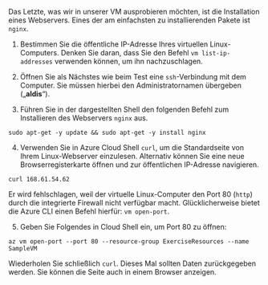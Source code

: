 Das Letzte, was wir in unserer VM ausprobieren möchten, ist die Installation eines Webservers. Eines der am einfachsten zu installierenden Pakete ist `nginx`.

1. Bestimmen Sie die öffentliche IP-Adresse Ihres virtuellen Linux-Computers. Denken Sie daran, dass Sie den Befehl `vm list-ip-addresses` verwenden können, um ihn nachzuschlagen.

2. Öffnen Sie als Nächstes wie beim Test eine `ssh`-Verbindung mit dem Computer. Sie müssen hierbei den Administratornamen übergeben („**aldis**“).

3. Führen Sie in der dargestellten Shell den folgenden Befehl zum Installieren des Webservers `nginx` aus.

```azurecli
sudo apt-get -y update && sudo apt-get -y install nginx
```

4. Verwenden Sie in Azure Cloud Shell `curl`, um die Standardseite von Ihrem Linux-Webserver einzulesen. Alternativ können Sie eine neue Browserregisterkarte öffnen und zur öffentlichen IP-Adresse navigieren.

```azurecli
curl 168.61.54.62
```

Er wird fehlschlagen, weil der virtuelle Linux-Computer den Port 80 (`http`) durch die integrierte Firewall nicht verfügbar macht. Glücklicherweise bietet die Azure CLI einen Befehl hierfür: `vm open-port`. 

5. Geben Sie Folgendes in Cloud Shell ein, um Port 80 zu öffnen:

```
az vm open-port --port 80 --resource-group ExerciseResources --name SampleVM
```

Wiederholen Sie schließlich `curl`. Dieses Mal sollten Daten zurückgegeben werden. Sie können die Seite auch in einem Browser anzeigen.



